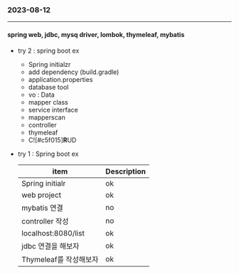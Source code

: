 ### 2023-08-12   
---
#### spring web, jdbc, mysq driver, lombok, thymeleaf, mybatis
* try 2 : spring boot ex
    - Spring initialzr
    - add dependency (build.gradle)
    - application.properties 
    - database tool 
    - vo : Data
    - mapper class 
    - service interface 
    - mapperscan 
    - controller
    - thymeleaf     
    - C![#c5f015]**R**UD
* try 1 : Spring boot ex    
   
    | item | Description |
    | ----------- | ----------- |
    | Spring initialr | ok |
    | web project | ok |
    | mybatis 연결 | no |
    | controller 작성 | no |
    | localhost:8080/list | ok |
    | jdbc 연결을 해보자 | ok |
    | Thymeleaf를 작성해보자 | ok |
    


